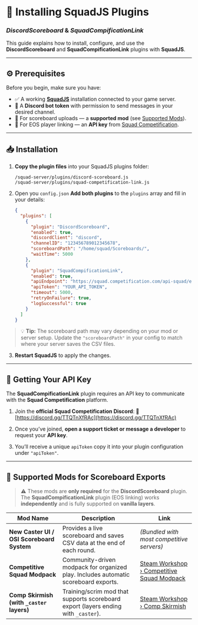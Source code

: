 # 🧩 Installing SquadJS Plugins

### *DiscordScoreboard* & *SquadCompificationLink*

This guide explains how to install, configure, and use the **DiscordScoreboard** and **SquadCompificationLink** plugins with **SquadJS**.

---

## ⚙️ Prerequisites

Before you begin, make sure you have:

* ✅ A working [**SquadJS**](https://github.com/Team-Silver-Sphere/SquadJS) installation connected to your game server.
* 🤖 A **Discord bot token** with permission to send messages in your desired channel.
* 📁 For scoreboard uploads — a **supported mod** (see [Supported Mods](#supported-mods)).
* 🔑 For EOS player linking — an **API key** from [Squad Competification](https://discord.gg/TTQTnXfRAc).

---

## 📥 Installation

1. **Copy the plugin files** into your SquadJS plugins folder:

   ```
   /squad-server/plugins/discord-scoreboard.js
   /squad-server/plugins/squad-competification-link.js
   ```



2. Open you `config.json` **Add both plugins** to the `plugins` array and fill in your details:

   ```json
   {
     "plugins": [
       {
         "plugin": "DiscordScoreboard",
         "enabled": true,
         "discordClient": "discord",
         "channelID": "123456789012345678",
         "scoreboardPath": "/home/squad/Scoreboards/",
         "waitTime": 5000
       },
       {
         "plugin": "SquadCompificationLink",
         "enabled": true,
         "apiEndpoint": "https://squad.competification.com/api-squad/eoslink",
         "apiToken": "YOUR_API_TOKEN",
         "timeout": 5000,
         "retryOnFailure": true,
         "logSuccessful": true
       }
     ]
   }
   ```
> 💡 **Tip:** The scoreboard path may vary depending on your mod or server setup.
> Update the `"scoreboardPath"` in your config to match where your server saves the CSV files.   

3. **Restart SquadJS** to apply the changes.



---

## 🔑 Getting Your API Key

The **SquadCompificationLink** plugin requires an API key to communicate with the **Squad Competification** platform.

1. Join the **official Squad Competification Discord**:
   🔗 [https://discord.gg/TTQTnXfRAc](https://discord.gg/TTQTnXfRAc)

2. Once you’ve joined, **open a support ticket or message a developer** to request your **API key**.

3. You’ll receive a unique `apiToken` copy it into your plugin configuration under `"apiToken"`.

---

## 🧾 Supported Mods for Scoreboard Exports

> ⚠️ These mods are **only required** for the **DiscordScoreboard** plugin.
> The **SquadCompificationLink** plugin (EOS linking) works **independently** and is fully supported on **vanilla layers**.

| Mod Name                                  | Description                                                                         | Link                                                                                                            |
| ----------------------------------------- | ----------------------------------------------------------------------------------- | --------------------------------------------------------------------------------------------------------------- |
| **New Caster UI / OSI Scoreboard System** | Provides a live scoreboard and saves CSV data at the end of each round.             | *(Bundled with most competitive servers)*                                                                       |
| **Competitive Squad Modpack**             | Community-driven modpack for organized play. Includes automatic scoreboard exports. | [Steam Workshop › Competitive Squad Modpack](https://steamcommunity.com/sharedfiles/filedetails/?id=3561863613) |
| **Comp Skirmish (with `_caster` layers)** | Training/scrim mod that supports scoreboard export (layers ending with `_caster`).  | [Steam Workshop › Comp Skirmish](https://steamcommunity.com/sharedfiles/filedetails/?id=3294562930)             |

